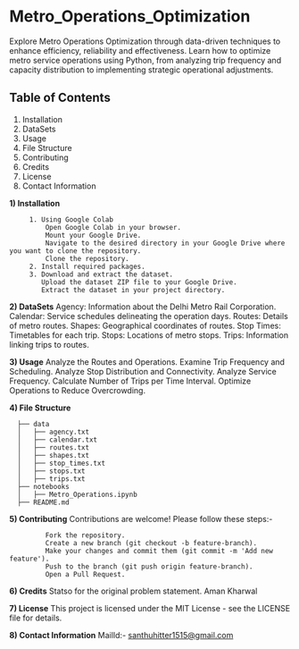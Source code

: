 # Metro_Operations_Optimization
Explore Metro Operations Optimization through data-driven techniques to enhance efficiency, reliability and effectiveness. Learn how to optimize metro service operations using Python, from analyzing trip frequency and capacity distribution to implementing strategic operational adjustments.

## Table of Contents

1. Installation
2. DataSets
3. Usage
4. File Structure
5. Contributing
6. Credits
7. License
8. Contact Information

  **1) Installation**

         1. Using Google Colab
             Open Google Colab in your browser.
             Mount your Google Drive.
             Navigate to the desired directory in your Google Drive where you want to clone the repository.
             Clone the repository. 
         2. Install required packages.
         3. Download and extract the dataset.
            Upload the dataset ZIP file to your Google Drive.
            Extract the dataset in your project directory.

  **2) DataSets**
       Agency: Information about the Delhi Metro Rail Corporation.
       Calendar: Service schedules delineating the operation days.
       Routes: Details of metro routes.
       Shapes: Geographical coordinates of routes.
       Stop Times: Timetables for each trip.
       Stops: Locations of metro stops.
       Trips: Information linking trips to routes.

  **3) Usage**
        Analyze the Routes and Operations.
        Examine Trip Frequency and Scheduling.
        Analyze Stop Distribution and Connectivity.
        Analyze Service Frequency.
        Calculate Number of Trips per Time Interval.
        Optimize Operations to Reduce Overcrowding.

 **4) File Structure**
      
      ├── data
      │   ├── agency.txt
      │   ├── calendar.txt
      │   ├── routes.txt
      │   ├── shapes.txt
      │   ├── stop_times.txt
      │   ├── stops.txt
      │   ├── trips.txt
      ├── notebooks
      │   ├── Metro_Operations.ipynb
      ├── README.md

   **5) Contributing**
         Contributions are welcome! Please follow these steps:-

             Fork the repository.
             Create a new branch (git checkout -b feature-branch).
             Make your changes and commit them (git commit -m 'Add new feature').
             Push to the branch (git push origin feature-branch).
             Open a Pull Request.

   **6) Credits**
         Statso for the original problem statement.
         Aman Kharwal

   **7) License**
        This project is licensed under the MIT License - see the LICENSE file for details.

   **8) Contact Information**
         MailId:- santhuhitter1515@gmail.com
